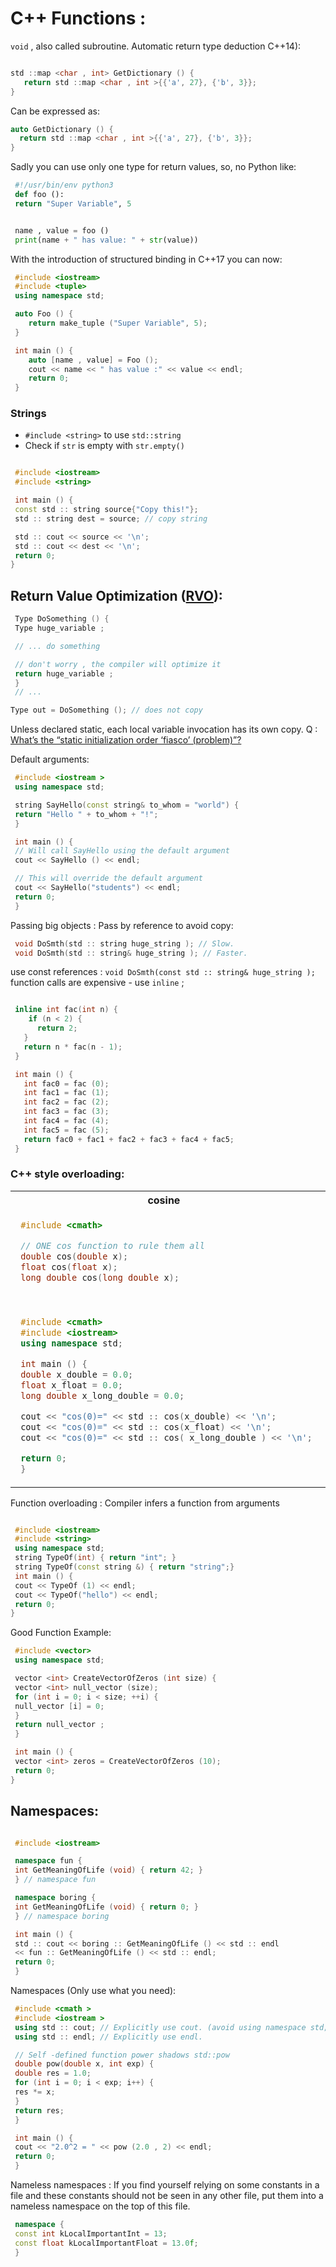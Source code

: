 # C++ Functions :

 `void` , also called subroutine. Automatic return type deduction C++14):

 ```cpp

 std ::map <char , int> GetDictionary () {
    return std ::map <char , int >{{'a', 27}, {'b', 3}};
 }
 
 ```

 Can be expressed as:

```cpp
auto GetDictionary () {
  return std ::map <char , int >{{'a', 27}, {'b', 3}};
}

 ```

Sadly you can use only one type for return
values, so, no Python like:

```python
 #!/usr/bin/env python3
 def foo ():
 return "Super Variable", 5


 name , value = foo ()
 print(name + " has value: " + str(value))

```

With the introduction of structured binding in
C++17 you can now:

```cpp
 #include <iostream>
 #include <tuple>
 using namespace std;

 auto Foo () {
    return make_tuple ("Super Variable", 5);
 }

 int main () {
    auto [name , value] = Foo ();
    cout << name << " has value :" << value << endl;
    return 0;
 }

```

### Strings

+ `#include <string>` to use `std::string`
+ Check if `str` is empty with `str.empty()`

```cpp

 #include <iostream>
 #include <string>

 int main () {
 const std :: string source{"Copy this!"};
 std :: string dest = source; // copy string

 std :: cout << source << '\n';
 std :: cout << dest << '\n';
 return 0;
}

```

## Return Value Optimization ([RVO](https://en.wikipedia.org/wiki/Copy_elision#Return_value_optimization)): 


```c++
 Type DoSomething () {
 Type huge_variable ;

 // ... do something

 // don't worry , the compiler will optimize it
 return huge_variable ;
 }
 // ...

Type out = DoSomething (); // does not copy
```

Unless declared static, each local variable invocation has
its own copy. Q : [What’s the “static initialization order ‘fiasco’ (problem)”?](https://isocpp.org/wiki/faq/ctors#static-init-order)

Default arguments: 

```c++
 #include <iostream >
 using namespace std;

 string SayHello(const string& to_whom = "world") {
 return "Hello " + to_whom + "!";
 }

 int main () {
 // Will call SayHello using the default argument
 cout << SayHello () << endl;

 // This will override the default argument
 cout << SayHello("students") << endl;
 return 0;
 }

```

Passing big objects : Pass by reference to avoid copy:

```c++
 void DoSmth(std :: string huge_string ); // Slow.
 void DoSmth(std :: string& huge_string ); // Faster.


```
use const references : `void DoSmth(const std :: string& huge_string ); `
function calls are expensive - use `inline` ; 

```cpp

 inline int fac(int n) {
    if (n < 2) {
      return 2;
   }
   return n * fac(n - 1);
 }

 int main () {
   int fac0 = fac (0);
   int fac1 = fac (1);
   int fac2 = fac (2);
   int fac3 = fac (3);
   int fac4 = fac (4);
   int fac5 = fac (5);
   return fac0 + fac1 + fac2 + fac3 + fac4 + fac5;
 }

```

### C++ style overloading:

<table width=100%>
<tr>
<th>cosine</th>
<th>arctan</th>
</tr>

<tr>
<td>

```cpp
 #include <cmath>

 // ONE cos function to rule them all
 double cos(double x);
 float cos(float x);
 long double cos(long double x);
```

</td>
<td>

```cpp
 #include <cmath>

 double atan(double x);
 float atan(float x);
 long double atan(long double x);
```

</td>
</tr>

<tr>
<td>

```cpp

 #include <cmath>
 #include <iostream>
 using namespace std;

 int main () {
 double x_double = 0.0;
 float x_float = 0.0;
 long double x_long_double = 0.0;

 cout << "cos(0)=" << std :: cos(x_double) << '\n';
 cout << "cos(0)=" << std :: cos(x_float) << '\n';
 cout << "cos(0)=" << std :: cos( x_long_double ) << '\n';

 return 0;
 }

```

</td>
</tr>


</table>

Function overloading : Compiler infers a function from arguments

```cpp

 #include <iostream>
 #include <string>
 using namespace std;
 string TypeOf(int) { return "int"; }
 string TypeOf(const string &) { return "string";}
 int main () {
 cout << TypeOf (1) << endl;
 cout << TypeOf("hello") << endl;
 return 0;
}

```

Good Function Example:


```cpp
 #include <vector>
 using namespace std;

 vector <int> CreateVectorOfZeros (int size) {
 vector <int> null_vector (size);
 for (int i = 0; i < size; ++i) {
 null_vector [i] = 0;
 }
 return null_vector ;
 }

 int main () {
 vector <int> zeros = CreateVectorOfZeros (10);
 return 0;
}

```

## Namespaces:

```cpp

 #include <iostream>

 namespace fun {
 int GetMeaningOfLife (void) { return 42; }
 } // namespace fun

 namespace boring {
 int GetMeaningOfLife (void) { return 0; }
 } // namespace boring

 int main () {
 std :: cout << boring :: GetMeaningOfLife () << std :: endl
 << fun :: GetMeaningOfLife () << std :: endl;
 return 0;
 }

```

Namespaces (Only use what you need): 
```cpp
 #include <cmath >
 #include <iostream >
 using std :: cout; // Explicitly use cout. (avoid using namespace std;)
 using std :: endl; // Explicitly use endl.

 // Self -defined function power shadows std::pow
 double pow(double x, int exp) {
 double res = 1.0;
 for (int i = 0; i < exp; i++) {
 res *= x;
 }
 return res;
 }

 int main () {
 cout << "2.0^2 = " << pow (2.0 , 2) << endl;
 return 0;
 }


```

Nameless namespaces : If you find yourself relying on some constants in a file and these constants should not be seen in any other file, put them into a nameless namespace on the top of this file.

```cpp
 namespace {
 const int kLocalImportantInt = 13;
 const float kLocalImportantFloat = 13.0f;
 } 

```
